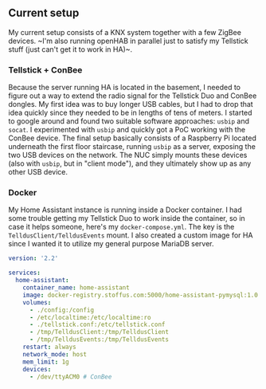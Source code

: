 ## Current setup

My current setup consists of a KNX system together with a few ZigBee devices. ~I'm also running openHAB in parallel just to satisfy my Tellstick stuff (just can't get it to work in HA)~.

### Tellstick + ConBee

Because the server running HA is located in the basement, I needed to figure out a way to extend the radio signal for the Tellstick Duo and ConBee dongles. My first idea was to buy longer USB cables, but I had to drop that idea quickly since they needed to be in lengths of tens of meters. I started to google around and found two suitable software approaches: `usbip` and `socat`. I experimented with `usbip` and quickly got a PoC working with the ConBee device. The final setup basically consists of a Raspberry Pi located underneath the first floor staircase, running `usbip` as a server, exposing the two USB devices on the network. The NUC simply mounts these devices (also with `usbip`, but in "client mode"), and they ultimately show up as any other USB device.

### Docker

My Home Assistant instance is running inside a Docker container. I had some trouble getting my Tellstick Duo to work inside the container, so in case it helps someone, here's my `docker-compose.yml`. The key is the `TelldusClient/TelldusEvents` mount. I also created a custom image for HA since I wanted it to utilize my general purpose MariaDB server.

```yaml
version: '2.2'

services:
  home-assistant:
    container_name: home-assistant
    image: docker-registry.stoffus.com:5000/home-assistant-pymysql:1.0.1
    volumes:
      - ./config:/config
      - /etc/localtime:/etc/localtime:ro
      - ./tellstick.conf:/etc/tellstick.conf
      - /tmp/TelldusClient:/tmp/TelldusClient
      - /tmp/TelldusEvents:/tmp/TelldusEvents
    restart: always
    network_mode: host
    mem_limit: 1g
    devices:
      - /dev/ttyACM0 # ConBee
```
